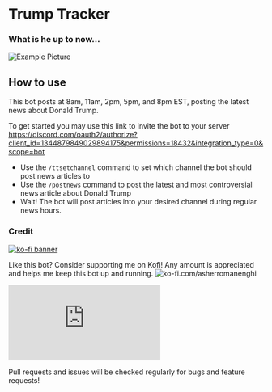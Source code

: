 # Trump Tracker

### What is he up to now...

![Example Picture](https://i.imgur.com/kCfQ4sf.png)

## How to use
This bot posts at 8am, 11am, 2pm, 5pm, and 8pm EST, posting the latest news about Donald Trump.

To get started you may use this link to invite the bot to your server
https://discord.com/oauth2/authorize?client_id=1344879849029894175&permissions=18432&integration_type=0&scope=bot

- Use the `/ttsetchannel` command to set which channel the bot should post news articles to
- Use the `/postnews` command to post the latest and most controversial news article about Donald Trump
- Wait! The bot will post articles into your desired channel during regular news hours.

### Credit
[![ko-fi banner](https://www.isleofelsi.com/wp-content/uploads/2023/10/KoFi-750px.jpg)](https://ko-fi.com/asherromanenghi)

Like this bot? Consider supporting me on Kofi! Any amount is appreciated and helps me keep this bot up and running.
![ko-fi.com/asherromanenghi](https://ko-fi.com/asherromanenghi)

![This bot was build using discord.py](https://github.com/Rapptz/discord.py)

Pull requests and issues will be checked regularly for bugs and feature requests!
